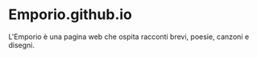 # Emporio.github.io
L'Emporio è una pagina web che ospita racconti brevi, poesie, canzoni e disegni. 
